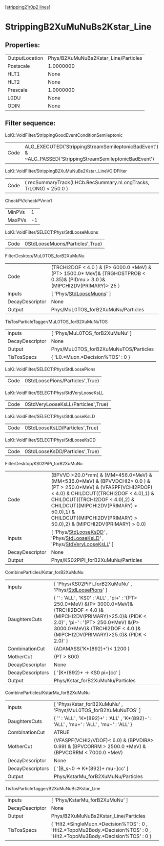[[stripping21r0p2 lines]](./stripping21r0p2-index)

# StrippingB2XuMuNuBs2Kstar_Line

## Properties:

|                |                                      |
|----------------|--------------------------------------|
| OutputLocation | Phys/B2XuMuNuBs2Kstar_Line/Particles |
| Postscale      | 1.0000000                            |
| HLT1           | None                                 |
| HLT2           | None                                 |
| Prescale       | 1.0000000                            |
| L0DU           | None                                 |
| ODIN           | None                                 |

## Filter sequence:

LoKi::VoidFilter/StrippingGoodEventConditionSemileptonic

|      |                                                                                                          |
|------|----------------------------------------------------------------------------------------------------------|
| Code | ALG_EXECUTED('StrippingStreamSemileptonicBadEvent') & ~ALG_PASSED('StrippingStreamSemileptonicBadEvent') |

LoKi::VoidFilter/StrippingB2XuMuNuBs2Kstar_LineVOIDFilter

|      |                                                                   |
|------|-------------------------------------------------------------------|
| Code | ( recSummaryTrack(LHCb.RecSummary.nLongTracks, TrLONG) \< 250.0 ) |

CheckPV/checkPVmin1

|        |     |
|--------|-----|
| MinPVs | 1   |
| MaxPVs | -1  |

LoKi::VoidFilter/SELECT:Phys/StdLooseMuons

|      |                                 |
|------|---------------------------------|
| Code | 0StdLooseMuons/Particles',True) |

FilterDesktop/MuL0TOS_forB2XuMuNu

|                 |                                                                                                                                    |
|-----------------|------------------------------------------------------------------------------------------------------------------------------------|
| Code            | (TRCHI2DOF \< 4.0 ) & (P\> 6000.0 \*MeV) & (PT\> 1500.0\* MeV)& (TRGHOSTPROB \< 0.35)& (PIDmu \> 3.0 )& (MIPCHI2DV(PRIMARY)\> 25 ) |
| Inputs          | [ 'Phys/[StdLooseMuons](./stripping21r0p2-commonparticles-stdloosemuons)' ]                                                      |
| DecayDescriptor | None                                                                                                                               |
| Output          | Phys/MuL0TOS_forB2XuMuNu/Particles                                                                                                 |

TisTosParticleTagger/MuL0TOS_forB2XuMuNuTOS

|                 |                                       |
|-----------------|---------------------------------------|
| Inputs          | [ 'Phys/MuL0TOS_forB2XuMuNu' ]      |
| DecayDescriptor | None                                  |
| Output          | Phys/MuL0TOS_forB2XuMuNuTOS/Particles |
| TisTosSpecs     | { 'L0.\*Muon.\*Decision%TOS' : 0 }    |

LoKi::VoidFilter/SELECT:Phys/StdLoosePions

|      |                                 |
|------|---------------------------------|
| Code | 0StdLoosePions/Particles',True) |

LoKi::VoidFilter/SELECT:Phys/StdVeryLooseKsLL

|      |                                    |
|------|------------------------------------|
| Code | 0StdVeryLooseKsLL/Particles',True) |

LoKi::VoidFilter/SELECT:Phys/StdLooseKsLD

|      |                                |
|------|--------------------------------|
| Code | 0StdLooseKsLD/Particles',True) |

LoKi::VoidFilter/SELECT:Phys/StdLooseKsDD

|      |                                |
|------|--------------------------------|
| Code | 0StdLooseKsDD/Particles',True) |

FilterDesktop/KS02PiPi_forB2XuMuNu

|                 |                                                                                                                                                                                                                                                                                                                       |
|-----------------|-----------------------------------------------------------------------------------------------------------------------------------------------------------------------------------------------------------------------------------------------------------------------------------------------------------------------|
| Code            | (BPVVD \>20.0\*mm) & (MM\>456.0\*MeV) & (MM\<536.0\*MeV) & (BPVVDCHI2\> 0.0 ) & (PT \> 250.0\*MeV) & (VFASPF(VCHI2PDOF) \< 4.0) & CHILDCUT((TRCHI2DOF \< 4.0),1) & CHILDCUT((TRCHI2DOF \< 4.0),2) & CHILDCUT((MIPCHI2DV(PRIMARY) \> 50.0),1) & CHILDCUT((MIPCHI2DV(PRIMARY) \> 50.0),2) & (MIPCHI2DV(PRIMARY) \> 0.0) |
| Inputs          | [ 'Phys/[StdLooseKsDD](./stripping21r0p2-commonparticles-stdlooseksdd)' , 'Phys/[StdLooseKsLD](./stripping21r0p2-commonparticles-stdlooseksld)' , 'Phys/[StdVeryLooseKsLL](./stripping21r0p2-commonparticles-stdverylooseksll)' ]                                                                                   |
| DecayDescriptor | None                                                                                                                                                                                                                                                                                                                  |
| Output          | Phys/KS02PiPi_forB2XuMuNu/Particles                                                                                                                                                                                                                                                                                   |

CombineParticles/Kstar_forB2XuMuNu

|                  |                                                                                                                                                                                                                                                                  |
|------------------|------------------------------------------------------------------------------------------------------------------------------------------------------------------------------------------------------------------------------------------------------------------|
| Inputs           | [ 'Phys/KS02PiPi_forB2XuMuNu' , 'Phys/[StdLoosePions](./stripping21r0p2-commonparticles-stdloosepions)' ]                                                                                                                                                      |
| DaughtersCuts    | { '' : 'ALL' , 'KS0' : 'ALL' , 'pi+' : '(PT\> 250.0\*MeV) &(P\> 3000.0\*MeV)& (TRCHI2DOF \< 4.0 )& (MIPCHI2DV(PRIMARY)\>25.0)& (PIDK \< 2.0)' , 'pi-' : '(PT\> 250.0\*MeV) &(P\> 3000.0\*MeV)& (TRCHI2DOF \< 4.0 )& (MIPCHI2DV(PRIMARY)\>25.0)& (PIDK \< 2.0)' } |
| CombinationCut   | (ADAMASS('K\*(892)+')\< 1200 )                                                                                                                                                                                                                                   |
| MotherCut        | (PT \> 800)                                                                                                                                                                                                                                                      |
| DecayDescriptor  | None                                                                                                                                                                                                                                                             |
| DecayDescriptors | [ '[K\*(892)+ -\> KS0 pi+]cc' ]                                                                                                                                                                                                                              |
| Output           | Phys/Kstar_forB2XuMuNu/Particles                                                                                                                                                                                                                                 |

CombineParticles/KstarMu_forB2XuMuNu

|                  |                                                                                                         |
|------------------|---------------------------------------------------------------------------------------------------------|
| Inputs           | [ 'Phys/Kstar_forB2XuMuNu' , 'Phys/MuL0TOS_forB2XuMuNuTOS' ]                                          |
| DaughtersCuts    | { '' : 'ALL' , 'K\*(892)+' : 'ALL' , 'K\*(892)-' : 'ALL' , 'mu+' : 'ALL' , 'mu-' : 'ALL' }              |
| CombinationCut   | ATRUE                                                                                                   |
| MotherCut        | (VFASPF(VCHI2/VDOF)\< 6.0) & (BPVDIRA\> 0.99) & (BPVCORRM \> 2500.0 \*MeV) & (BPVCORRM \< 7000.0 \*MeV) |
| DecayDescriptor  | None                                                                                                    |
| DecayDescriptors | [ '[B_s~0 -\> K\*(892)+ mu-]cc' ]                                                                   |
| Output           | Phys/KstarMu_forB2XuMuNu/Particles                                                                      |

TisTosParticleTagger/B2XuMuNuBs2Kstar_Line

|                 |                                                                                                                                |
|-----------------|--------------------------------------------------------------------------------------------------------------------------------|
| Inputs          | [ 'Phys/KstarMu_forB2XuMuNu' ]                                                                                               |
| DecayDescriptor | None                                                                                                                           |
| Output          | Phys/B2XuMuNuBs2Kstar_Line/Particles                                                                                           |
| TisTosSpecs     | { 'Hlt2.\*SingleMuon.\*Decision%TOS' : 0 , 'Hlt2.\*TopoMu2Body.\*Decision%TOS' : 0 , 'Hlt2.\*TopoMu3Body.\*Decision%TOS' : 0 } |

